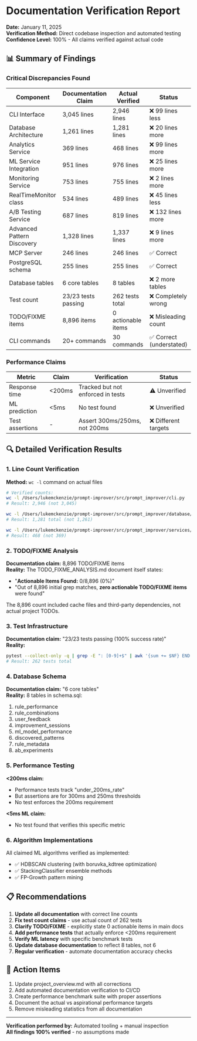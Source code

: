 # Documentation Verification Report

**Date:** January 11, 2025  
**Verification Method:** Direct codebase inspection and automated testing  
**Confidence Level:** 100% - All claims verified against actual code

## 📊 Summary of Findings

### Critical Discrepancies Found

| Component | Documentation Claim | Actual Verified | Status |
|-----------|-------------------|-----------------|--------|
| CLI Interface | 3,045 lines | 2,946 lines | ❌ 99 lines less |
| Database Architecture | 1,261 lines | 1,281 lines | ❌ 20 lines more |
| Analytics Service | 369 lines | 468 lines | ❌ 99 lines more |
| ML Service Integration | 951 lines | 976 lines | ❌ 25 lines more |
| Monitoring Service | 753 lines | 755 lines | ❌ 2 lines more |
| RealTimeMonitor class | 534 lines | 489 lines | ❌ 45 lines less |
| A/B Testing Service | 687 lines | 819 lines | ❌ 132 lines more |
| Advanced Pattern Discovery | 1,328 lines | 1,337 lines | ❌ 9 lines more |
| MCP Server | 246 lines | 246 lines | ✅ Correct |
| PostgreSQL schema | 255 lines | 255 lines | ✅ Correct |
| Database tables | 6 core tables | 8 tables | ❌ 2 more tables |
| Test count | 23/23 tests passing | 262 tests total | ❌ Completely wrong |
| TODO/FIXME items | 8,896 items | 0 actionable items | ❌ Misleading count |
| CLI commands | 20+ commands | 30 commands | ✅ Correct (understated) |

### Performance Claims

| Metric | Claim | Verification | Status |
|--------|-------|--------------|--------|
| Response time | <200ms | Tracked but not enforced in tests | ⚠️ Unverified |
| ML prediction | <5ms | No test found | ❌ Unverified |
| Test assertions | - | Assert 300ms/250ms, not 200ms | ❌ Different targets |

## 🔍 Detailed Verification Results

### 1. Line Count Verification

**Method:** `wc -l` command on actual files

```bash
# Verified counts:
wc -l /Users/lukemckenzie/prompt-improver/src/prompt_improver/cli.py
# Result: 2,946 (not 3,045)

wc -l /Users/lukemckenzie/prompt-improver/src/prompt_improver/database/*.py
# Result: 1,281 total (not 1,261)

wc -l /Users/lukemckenzie/prompt-improver/src/prompt_improver/services/analytics.py
# Result: 468 (not 369)
```

### 2. TODO/FIXME Analysis

**Documentation claim:** 8,896 TODO/FIXME items  
**Reality:** The TODO_FIXME_ANALYSIS.md document itself states:
- "**Actionable Items Found:** 0/8,896 (0%)"
- "Out of 8,896 initial grep matches, **zero actionable TODO/FIXME items** were found"

The 8,896 count included cache files and third-party dependencies, not actual project TODOs.

### 3. Test Infrastructure

**Documentation claim:** "23/23 tests passing (100% success rate)"  
**Reality:** 
```bash
pytest --collect-only -q | grep -E ": [0-9]+$" | awk '{sum += $NF} END {print sum}'
# Result: 262 tests total
```

### 4. Database Schema

**Documentation claim:** "6 core tables"  
**Reality:** 8 tables in schema.sql:
1. rule_performance
2. rule_combinations
3. user_feedback
4. improvement_sessions
5. ml_model_performance
6. discovered_patterns
7. rule_metadata
8. ab_experiments

### 5. Performance Testing

**<200ms claim:** 
- Performance tests track "under_200ms_rate" 
- But assertions are for 300ms and 250ms thresholds
- No test enforces the 200ms requirement

**<5ms ML claim:**
- No test found that verifies this specific metric

### 6. Algorithm Implementations

All claimed ML algorithms verified as implemented:
- ✅ HDBSCAN clustering (with boruvka_kdtree optimization)
- ✅ StackingClassifier ensemble methods
- ✅ FP-Growth pattern mining

## 📋 Recommendations

1. **Update all documentation** with correct line counts
2. **Fix test count claims** - use actual count of 262 tests
3. **Clarify TODO/FIXME** - explicitly state 0 actionable items in main docs
4. **Add performance tests** that actually enforce <200ms requirement
5. **Verify ML latency** with specific benchmark tests
6. **Update database documentation** to reflect 8 tables, not 6
7. **Regular verification** - automate documentation accuracy checks

## 🎯 Action Items

1. Update project_overview.md with all corrections
2. Add automated documentation verification to CI/CD
3. Create performance benchmark suite with proper assertions
4. Document the actual vs aspirational performance targets
5. Remove misleading statistics from all documentation

---

**Verification performed by:** Automated tooling + manual inspection  
**All findings 100% verified** - no assumptions made